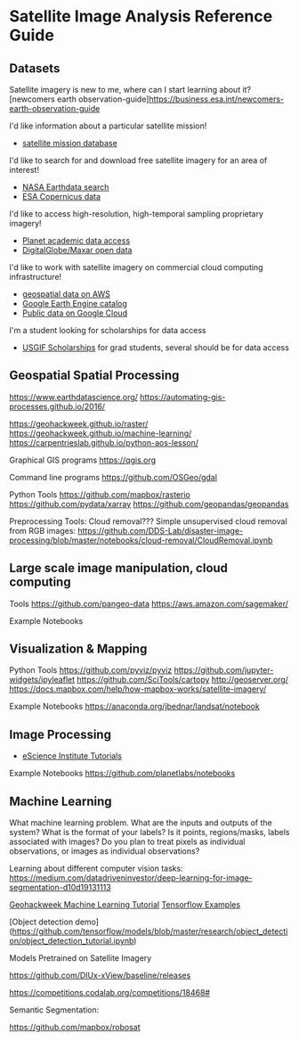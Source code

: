Satellite Image Analysis Reference Guide
===

Datasets
---
Satellite imagery is new to me, where can I start learning about it?
[newcomers earth observation-guide]https://business.esa.int/newcomers-earth-observation-guide

I'd like information about a particular satellite mission!
* [satellite mission database](https://directory.eoportal.org/web/eoportal/satellite-missions)

I'd like to search for and download free satellite imagery for an area of interest!
* [NASA Earthdata search](https://search.earthdata.nasa.gov/search)
* [ESA Copernicus data](https://scihub.copernicus.eu/)

I'd like to access high-resolution, high-temporal sampling proprietary imagery!
* [Planet academic data access](https://www.planet.com/markets/education-and-research/)
* [DigitalGlobe/Maxar open data](https://www.digitalglobe.com/ecosystem/open-data)

I'd like to work with satellite imagery on commercial cloud computing infrastructure!
* [geospatial data on AWS](https://registry.opendata.aws/?search=tags:gis,earth%20observation,events,mapping,meteorological,environmental,transportation)
* [Google Earth Engine catalog](https://developers.google.com/earth-engine/datasets/)
* [Public data on Google Cloud](https://cloud.google.com/public-datasets/)

I'm a student looking for scholarships for data access   
* [USGIF Scholarships](https://usgif.org/education/scholarships) for grad students, several should be for data access
    


Geospatial Spatial Processing
---
https://www.earthdatascience.org/
https://automating-gis-processes.github.io/2016/

https://geohackweek.github.io/raster/
https://geohackweek.github.io/machine-learning/
https://carpentrieslab.github.io/python-aos-lesson/

Graphical GIS programs
https://qgis.org

Command line programs
https://github.com/OSGeo/gdal

Python Tools
https://github.com/mapbox/rasterio
https://github.com/pydata/xarray
https://github.com/geopandas/geopandas

Preprocessing Tools:
Cloud removal???
Simple unsupervised cloud removal from RGB images: 
https://github.com/DDS-Lab/disaster-image-processing/blob/master/notebooks/cloud-removal/CloudRemoval.ipynb





Large scale image manipulation, cloud computing
---
Tools
https://github.com/pangeo-data
https://aws.amazon.com/sagemaker/

Example Notebooks

Visualization & Mapping
---
Python Tools
https://github.com/pyviz/pyviz
https://github.com/jupyter-widgets/ipyleaflet
https://github.com/SciTools/cartopy
http://geoserver.org/
https://docs.mapbox.com/help/how-mapbox-works/satellite-imagery/

Example Notebooks
https://anaconda.org/jbednar/landsat/notebook


Image Processing
---

* [eScience Institute Tutorials](https://github.com/uwescience/eScience_tutorials)

Example Notebooks
https://github.com/planetlabs/notebooks


Machine Learning
---
What machine learning problem.
What are the inputs and outputs of the system?
What is the format of your labels?
Is it points, regions/masks, labels associated with images?
Do you plan to treat pixels as individual observations, or images as individual observations?

Learning about different computer vision tasks:
https://medium.com/datadriveninvestor/deep-learning-for-image-segmentation-d10d19131113

[Geohackweek Machine Learning Tutorial](https://geohackweek.github.io/machine-learning/)
[Tensorflow Examples](https://github.com/aymericdamien/TensorFlow-Examples)

[Object detection demo] (https://github.com/tensorflow/models/blob/master/research/object_detection/object_detection_tutorial.ipynb)

Models Pretrained on Satellite Imagery

https://github.com/DIUx-xView/baseline/releases

https://competitions.codalab.org/competitions/18468#

Semantic Segmentation:

https://github.com/mapbox/robosat

